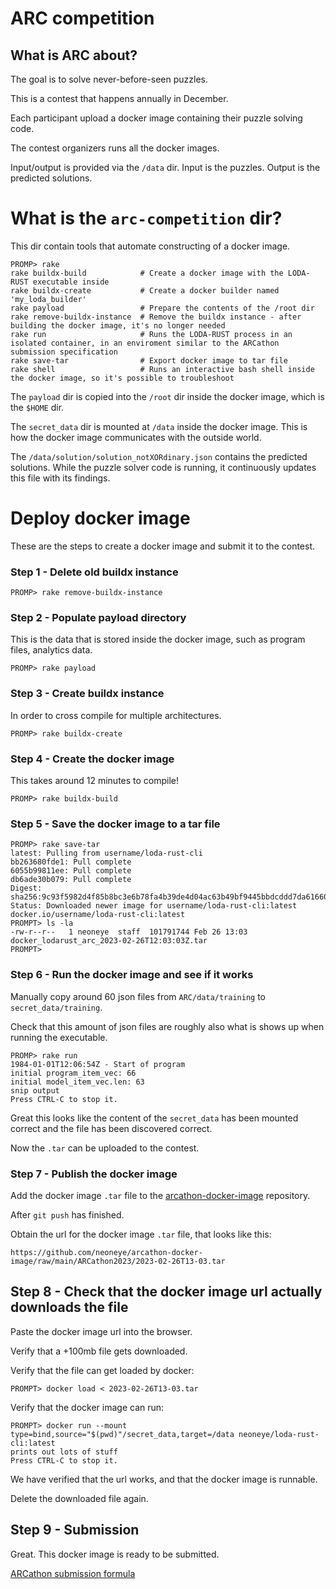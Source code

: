 # ARC competition

## What is ARC about?

The goal is to solve never-before-seen puzzles.

This is a contest that happens annually in December.

Each participant upload a docker image containing their puzzle solving code.

The contest organizers runs all the docker images.

Input/output is provided via the `/data` dir. Input is the puzzles. Output is the predicted solutions.

# What is the `arc-competition` dir?

This dir contain tools that automate constructing of a docker image.

```
PROMP> rake
rake buildx-build            # Create a docker image with the LODA-RUST executable inside
rake buildx-create           # Create a docker builder named 'my_loda_builder'
rake payload                 # Prepare the contents of the /root dir
rake remove-buildx-instance  # Remove the buildx instance - after building the docker image, it's no longer needed
rake run                     # Runs the LODA-RUST process in an isolated container, in an enviroment similar to the ARCathon submission specification
rake save-tar                # Export docker image to tar file
rake shell                   # Runs an interactive bash shell inside the docker image, so it's possible to troubleshoot
```

The `payload` dir is copied into the `/root` dir inside the docker image, which is the `$HOME` dir.

The `secret_data` dir is mounted at `/data` inside the docker image. This is how the docker image communicates with the outside world.

The `/data/solution/solution_notXORdinary.json` contains the predicted solutions. While the puzzle solver code is running, it continuously updates this file with its findings.

# Deploy docker image

These are the steps to create a docker image and submit it to the contest.

### Step 1 - Delete old buildx instance

```
PROMP> rake remove-buildx-instance
```

### Step 2 - Populate payload directory

This is the data that is stored inside the docker image, such as program files, analytics data.

```
PROMP> rake payload
```

### Step 3 - Create buildx instance

In order to cross compile for multiple architectures.

```
PROMP> rake buildx-create
```

### Step 4 - Create the docker image

This takes around 12 minutes to compile!

```
PROMP> rake buildx-build
```

### Step 5 - Save the docker image to a tar file

```
PROMP> rake save-tar
latest: Pulling from username/loda-rust-cli
bb263680fde1: Pull complete 
6055b99811ee: Pull complete 
db6ade30b079: Pull complete 
Digest: sha256:9c93f5982d4f85b8bc3e6b78fa4b39de4d04ac63b49bf9445bbdcddd7da61660
Status: Downloaded newer image for username/loda-rust-cli:latest
docker.io/username/loda-rust-cli:latest
PROMPT> ls -la
-rw-r--r--   1 neoneye  staff  101791744 Feb 26 13:03 docker_lodarust_arc_2023-02-26T12:03:03Z.tar
PROMPT>
```

### Step 6 - Run the docker image and see if it works

Manually copy around 60 json files from `ARC/data/training` to `secret_data/training`.

Check that this amount of json files are roughly also what is shows up when running the executable.

```
PROMP> rake run
1984-01-01T12:06:54Z - Start of program
initial program_item_vec: 66
initial model_item_vec.len: 63
snip output
Press CTRL-C to stop it.
```

Great this looks like the content of the `secret_data` has been mounted correct and the file has been discovered correct.

Now the `.tar` can be uploaded to the contest.

### Step 7 - Publish the docker image

Add the docker image `.tar` file to the [arcathon-docker-image](https://github.com/neoneye/arcathon-docker-image) repository.

After `git push` has finished.

Obtain the url for the docker image `.tar` file, that looks like this:

```
https://github.com/neoneye/arcathon-docker-image/raw/main/ARCathon2023/2023-02-26T13-03.tar
```

## Step 8 - Check that the docker image url actually downloads the file

Paste the docker image url into the browser.

Verify that a +100mb file gets downloaded.

Verify that the file can get loaded by docker:

```
PROMPT> docker load < 2023-02-26T13-03.tar
```

Verify that the docker image can run:

```
PROMPT> docker run --mount type=bind,source="$(pwd)"/secret_data,target=/data neoneye/loda-rust-cli:latest
prints out lots of stuff
Press CTRL-C to stop it.
```

We have verified that the url works, and that the docker image is runnable.

Delete the downloaded file again.

## Step 9 - Submission

Great. This docker image is ready to be submitted.

[ARCathon submission formula](https://lab42.global/arcathon/submission/)

